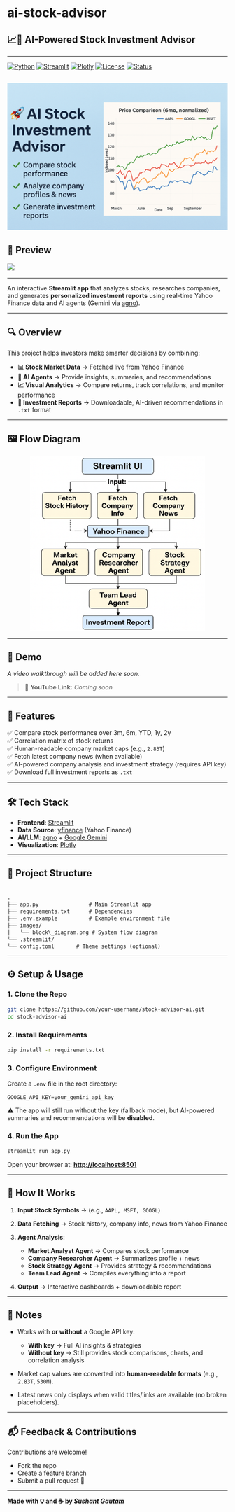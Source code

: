 # ai-stock-advisor
## 📈🤖 AI-Powered Stock Investment Advisor
---
[![Python](https://img.shields.io/badge/Python-3.9%2B-blue?logo=python)](https://www.python.org/)  [![Streamlit](https://img.shields.io/badge/Streamlit-App-FF4B4B?logo=streamlit)](https://streamlit.io/)   [![Plotly](https://img.shields.io/badge/Plotly-Charts-3F4F75?logo=plotly)](https://plotly.com/python/)   [![License](https://img.shields.io/badge/License-MIT-green)](LICENSE)   [![Status](https://img.shields.io/badge/AI%20Mode-Optional-lightgrey?logo=googlecloud)]()  

![](images/ai-stock-advisor.png)
---

## 🌟 Preview

![](./images/ai-stock-advisor.gif)

---

An interactive **Streamlit app** that analyzes stocks, researches companies, and generates **personalized investment reports** using real-time Yahoo Finance data and AI agents (Gemini via [agno](https://docs.agentops.ai/v2/integrations/agno)).

---

## 🔍 Overview

This project helps investors make smarter decisions by combining:

- **📊 Stock Market Data** → Fetched live from Yahoo Finance  
- **🧠 AI Agents** → Provide insights, summaries, and recommendations  
- **📈 Visual Analytics** → Compare returns, track correlations, and monitor performance  
- **📑 Investment Reports** → Downloadable, AI-driven recommendations in `.txt` format  

---

## 🖼️ Flow Diagram

<p align="center">
  <img src="./images/block_diagram.png" alt="Flow Diagram" width="400" height="400"/>
</p>

---

## 🎥 Demo

*A video walkthrough will be added here soon.*  

> 📌 **YouTube Link:** _Coming soon_

---

## 🚀 Features

✅ Compare stock performance over 3m, 6m, YTD, 1y, 2y  
✅ Correlation matrix of stock returns  
✅ Human-readable company market caps (e.g., `2.83T`)  
✅ Fetch latest company news (when available)  
✅ AI-powered company analysis and investment strategy (requires API key)  
✅ Download full investment reports as `.txt`  

---

## 🛠️ Tech Stack

- **Frontend**: [Streamlit](https://streamlit.io/)  
- **Data Source**: [yfinance](https://pypi.org/project/yfinance/) (Yahoo Finance)  
- **AI/LLM**: [agno](https://docs.agentops.ai/v2/integrations/agno) + [Google Gemini](https://ai.google.dev/gemini-api/docs)  
- **Visualization**: [Plotly](https://plotly.com/python/)  

---

## 📂 Project Structure

```

.
├── app.py                # Main Streamlit app
├── requirements.txt      # Dependencies
├── .env.example          # Example environment file
├── images/
│   └── block\_diagram.png # System flow diagram
└── .streamlit/
└── config.toml       # Theme settings (optional)

````

---

## ⚙️ Setup & Usage

### 1. Clone the Repo
```bash
git clone https://github.com/your-username/stock-advisor-ai.git
cd stock-advisor-ai
````

### 2. Install Requirements

```bash
pip install -r requirements.txt
```

### 3. Configure Environment

Create a `.env` file in the root directory:

```
GOOGLE_API_KEY=your_gemini_api_key
```

⚠️ The app will still run without the key (fallback mode), but AI-powered summaries and recommendations will be **disabled**.

### 4. Run the App

```bash
streamlit run app.py
```

Open your browser at: **[http://localhost:8501](http://localhost:8501)**

---

## 🧭 How It Works

1. **Input Stock Symbols** → (e.g., `AAPL, MSFT, GOOGL`)
2. **Data Fetching** → Stock history, company info, news from Yahoo Finance
3. **Agent Analysis**:

   * **Market Analyst Agent** → Compares stock performance
   * **Company Researcher Agent** → Summarizes profile + news
   * **Stock Strategy Agent** → Provides strategy & recommendations
   * **Team Lead Agent** → Compiles everything into a report
4. **Output** → Interactive dashboards + downloadable report

---

## 📌 Notes

* Works with **or without** a Google API key:

  * **With key** → Full AI insights & strategies
  * **Without key** → Still provides stock comparisons, charts, and correlation analysis
* Market cap values are converted into **human-readable formats** (e.g., `2.83T`, `530M`).
* Latest news only displays when valid titles/links are available (no broken placeholders).

---

## 📬 Feedback & Contributions

Contributions are welcome!

* Fork the repo
* Create a feature branch
* Submit a pull request 🚀

---

**Made with 💡 and ☕ by *Sushant Gautam***

